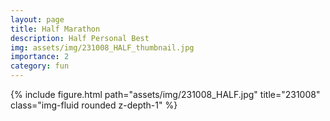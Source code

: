 ```yaml
---
layout: page
title: Half Marathon
description: Half Personal Best
img: assets/img/231008_HALF_thumbnail.jpg
importance: 2
category: fun
---
```


<div class="row mt-3">
    <!-- Image -->
    <div class="col-sm mt-3 mt-md-0">
        {% include figure.html path="assets/img/231008_HALF.jpg" title="231008" class="img-fluid rounded z-depth-1" %}
    </div>
</div>